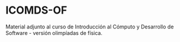 # ICOMDS-OF
Material adjunto al curso de Introducción al Cómputo y Desarrollo de Software - versión olimpíadas de física.
